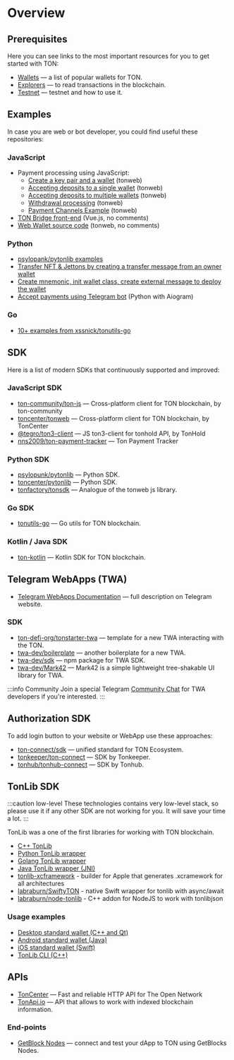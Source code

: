 # Overview

## Prerequisites

Here you can see links to the most important resources for you to get started with TON:

- [Wallets](https://ton.org/wallets) — a list of popular wallets for TON.
- [Explorers](https://ton.app/explorers) — to read transactions in the blockchain.
- [Testnet](/develop/smart-contracts/environment/testnet) — testnet and how to use it.

## Examples

In case you are web or bot developer, you could find useful these repositories:

### JavaScript

* Payment processing using JavaScript:
  * [Create a key pair and a wallet](https://github.com/toncenter/examples/blob/main/common.js) (tonweb)
  * [Accepting deposits to a single wallet](https://github.com/toncenter/examples/blob/main/deposits-single-wallet.js) (tonweb)
  * [Accepting deposits to multiple wallets](https://github.com/toncenter/examples/blob/main/deposits-multi-wallet.js) (tonweb)
  * [Withdrawal processing](https://github.com/toncenter/examples/blob/main/withdrawals.js) (tonweb)
  * [Payment Channels Example](https://github.com/toncenter/payment-channels-example/blob/main/index.js) (tonweb)
* [TON Bridge front-end](https://github.com/ton-blockchain/bridge) (Vue.js, no comments)
* [Web Wallet source code](https://github.com/toncenter/ton-wallet) (tonweb, no comments)


### Python

- [psylopank/pytonlib examples](https://github.com/psylopunk/pytonlib/tree/main/examples)
- [Transfer NFT & Jettons by creating a transfer message from an owner wallet](https://github.com/tonfactory/tonsdk#transfer-nft--jettons-by-creating-a-transfer-message-from-an-owner-wallet)
- [Create mnemonic, init wallet class, create external message to deploy the wallet](https://github.com/tonfactory/tonsdk#create-mnemonic-init-wallet-class-create-external-message-to-deploy-the-wallet)
- [Accept payments using Telegram bot](../dapps/payment-processing/accept-payments-in-a-telegram-bot.md) (Python with Aiogram)

### Go

- [10+ examples from xssnick/tonutils-go](https://github.com/xssnick/tonutils-go/tree/master/example)

## SDK

Here is a list of modern SDKs that continuously supported and improved:

### JavaScript SDK

* [ton-community/ton-js](https://github.com/ton-community/ton) — Cross-platform client for TON blockchain, by ton-community
* [toncenter/tonweb](https://github.com/toncenter/tonweb) — Cross-platform client for TON blockchain, by TonCenter
* [@tegro/ton3-client](https://github.com/TegroTON/ton3-client) — JS ton3-client for tonhold API, by TonHold
* [nns2009/ton-payment-tracker](https://github.com/nns2009/ton-payment-tracker) — Ton Payment Tracker

### Python SDK

- [psylopunk/pytonlib](https://github.com/psylopunk/pytonlib) — Python SDK.
- [toncenter/pytonlib](https://github.com/toncenter/pytonlib) — Python SDK.
- [tonfactory/tonsdk](https://github.com/tonfactory/tonsdk) — Analogue of the tonweb js library.

### Go SDK

- [tonutils-go](https://github.com/xssnick/tonutils-go) — Go utils for TON blockchain.

### Kotlin / Java SDK

- [ton-kotlin](https://github.com/andreypfau/ton-kotlin) — Kotlin SDK for TON blockchain.

## Telegram WebApps (TWA)

- [Telegram WebApps Documentation](https://core.telegram.org/bots/webapps) — full description on Telegram website.

### SDK

- [ton-defi-org/tonstarter-twa](https://github.com/ton-defi-org/tonstarter-twa) — template for a new TWA interacting with the TON.
- [twa-dev/boilerplate](https://github.com/twa-dev/Boilerplate) — another boilerplate for a new TWA.
- [twa-dev/sdk](https://github.com/twa-dev/sdk) — npm package for TWA SDK.
- [twa-dev/Mark42](https://github.com/twa-dev/Mark42) — Mark42 is a simple lightweight tree-shakable UI library for TWA.

:::info Community
Join a special Telegram [Community Chat](https://t.me/+1mQMqTopB1FkNjIy) for TWA developers if you're interested.
:::

## Authorization SDK

To add login button to your website or WebApp use these approaches:

- [ton-connect/sdk](https://github.com/ton-connect/sdk) — unified standard for TON Ecosystem.
- [tonkeeper/ton-connect](https://github.com/tonkeeper/ton-connect/blob/main/TonConnectSpecification.md) — SDK by Tonkeeper.
- [tonhub/tonhub-connect](https://developers.tonhub.com/docs/apps) — SDK by Tonhub.

## TonLib SDK

:::caution low-level
These technologies contains very low-level stack, so please use it if any other SDK are not working for you. It will save your time a lot.
:::

TonLib was a one of the first libraries for working with TON blockchain.

- [C++ TonLib](https://github.com/ton-blockchain/ton/tree/master/example/cpp)
- [Python TonLib wrapper](https://github.com/toncenter/pytonlib)
- [Golang TonLib wrapper](https://github.com/ton-blockchain/tonlib-go)
- [Java TonLib wrapper (JNI)](https://github.com/ton-blockchain/tonlib-java)
- [tonlib-xcframework](https://github.com/labraburn/tonlib-xcframework) - builder for Apple that generates .xcramework for all architectures
- [labraburn/SwiftyTON](https://github.com/labraburn/SwiftyTON) - native Swift wrapper for tonlib with async/await
- [labraburn/node-tonlib](https://github.com/labraburn/node-tonlib) - C++ addon for NodeJS to work with tonlibjson

### Usage examples

- [Desktop standard wallet (C++ and Qt)](https://github.com/ton-blockchain/wallet-desktop)
- [Android standard wallet (Java)](https://github.com/ton-blockchain/wallet-android)
- [iOS standard wallet (Swift)](https://github.com/ton-blockchain/wallet-ios)
- [TonLib CLI (C++)](https://github.com/ton-blockchain/ton/blob/master/tonlib/tonlib/tonlib-cli.cpp)

## APIs

- [TonCenter](https://toncenter.com/) — Fast and reliable HTTP API for The Open Network
- [TonApi.io](https://tonapi.io/) — API that allows to work with indexed blockchain information.

### End-points

- [GetBlock Nodes](https://getblock.io/nodes/ton/) — connect and test your dApp to TON using GetBlocks Nodes.
